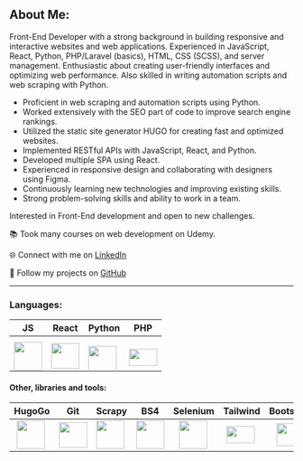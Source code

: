 ## About Me:

Front-End Developer with a strong background in building responsive and interactive websites and web applications. Experienced in JavaScript, React, Python, PHP/Laravel (basics), HTML, CSS (SCSS), and server management. Enthusiastic about creating user-friendly interfaces and optimizing web performance. Also skilled in writing automation scripts and web scraping with Python.

- Proficient in web scraping and automation scripts using Python.
- Worked extensively with the SEO part of code to improve search engine rankings.
- Utilized the static site generator HUGO for creating fast and optimized websites.
- Implemented RESTful APIs with JavaScript, React, and Python.
- Developed multiple SPA using React.
- Experienced in responsive design and collaborating with designers using Figma.
- Continuously learning new technologies and improving existing skills.
- Strong problem-solving skills and ability to work in a team.

Interested in Front-End development and open to new challenges.

📚 Took many courses on web development on Udemy.

🌐 Connect with me on [LinkedIn](https://www.linkedin.com/in/vladislavpashora/)

🐙 Follow my projects on [GitHub](https://github.com/Kinolog76)

---

### Languages:
| JS  | React | Python | PHP |
|----------|----------|----------|-----|
|  <img src="https://upload.wikimedia.org/wikipedia/commons/thumb/9/99/Unofficial_JavaScript_logo_2.svg/2048px-Unofficial_JavaScript_logo_2.svg.png" style="margin-bottom: -10px;" width="50" height="50"/> |  <img src="https://upload.wikimedia.org/wikipedia/commons/thumb/a/a7/React-icon.svg/512px-React-icon.svg.png" style="margin-bottom: -10px;" width="50" height="45"/> |  <img src="https://upload.wikimedia.org/wikipedia/commons/thumb/c/c3/Python-logo-notext.svg/2048px-Python-logo-notext.svg.png" style="margin-top: 15px; margin-bottom: -10px;" width="50" height="50"/> |  <img src="https://upload.wikimedia.org/wikipedia/commons/thumb/2/27/PHP-logo.svg/2048px-PHP-logo.svg.png" style="margin-top: 5px; margin-bottom: -10px;" width="50" height="30"/>|


#### Other, libraries and tools:

| HugoGo | Git | Scrapy | BS4 | Selenium | Tailwind | Bootstrap | SEO | Figma |
| -| - | -| -| -| -| -| - | - |
| <img src="https://avatars.githubusercontent.com/u/29385237?s=280&v=4" style="margin-left: 5px;" width="50" height="50"/> | <img src="https://upload.wikimedia.org/wikipedia/commons/thumb/3/3f/Git_icon.svg/1200px-Git_icon.svg.png" style="margin-bottom: 0px;" width="50" height="45"/> | <img src="https://www.svgrepo.com/show/45684/scraper.svg" width="50" height="50"/> | <img src="https://play-lh.googleusercontent.com/yMjUC6LBh7uOCK6wUcIEf5MHZQmSqDPXoInOQLZzw0DWQsPJuvkwSymX2zI4Ok7i_BY=w240-h480-rw" width="50" height="50"/> | <img src="https://upload.wikimedia.org/wikipedia/commons/d/d5/Selenium_Logo.png" style="margin-left: 10px;" width="50" height="50"/> | <img src="https://upload.wikimedia.org/wikipedia/commons/thumb/d/d5/Tailwind_CSS_Logo.svg/512px-Tailwind_CSS_Logo.svg.png?20230715030042" style="margin-left: 6px;" width="50" height="30"/> | <img src="https://upload.wikimedia.org/wikipedia/commons/thumb/b/b2/Bootstrap_logo.svg/2560px-Bootstrap_logo.svg.png" style="margin-left: 13px;" width="50" height="40"/> | <img src="https://uxwing.com/wp-content/themes/uxwing/download/seo-marketing/seo-icon.png" style="margin-left: 0px;" width="50" height="40"/> | <img src="https://cdn.icon-icons.com/icons2/2429/PNG/512/figma_logo_icon_147289.png" style="margin-left: 0px;" width="50" height="50"/> |
